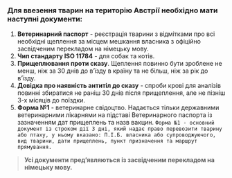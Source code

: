 ### Для ввезення тварин на територію Австрії необхідно мати наступні документи:
1. **Ветеринарний паспорт** - реєстрація тварини з відмітками про всі необхідні щеплення за місцем мешкання власника з офіційно засвідченим перекладом на німецьку мову. 
2. **Чип стандарту ISO 11784** - для собак та котів. 
3. **Прищеплювання проти сказу**. Щеплення повинно бути зроблене не менш, ніж за 30 днів до в’їзду в країну та не більш, ніж за рік до в’їзду. 
4. **Довідка про наявність антитіл до сказу** - спроби крові для аналізів повинні збиратися не раніш 30 днів після прищеплення, але не пізніш 3-х місяців до поїздки. 
5. **Форма №1** - ветеринарне свідоцтво. Надається тільки державними ветеринарними лікарнями на підставі Ветеринарного паспорта із зазначенням дат прищеплень та назв вакцин. `Форма №1 - основний документ із строком дії 3 дні, який надає право перевозити тварину або птаху, у ньому вказано: П.І.Б. власника або супроводжуючого, вид тварини, дати прищеплень, пункт призначення та маршрут прямування.`
>**Усі документи пред’являються із засвідченим перекладом на німецьку мову.**